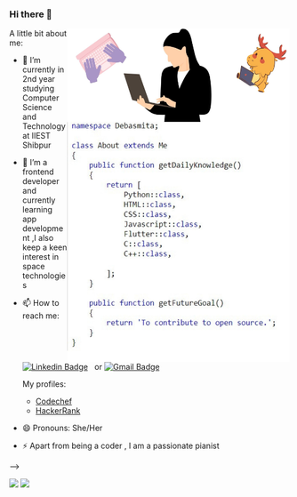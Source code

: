 ### Hi there 👋

<!--
**Debasmita-01/Debasmita-01** is a ✨ _special_ ✨ repository because its `README.md` (this file) appears on your GitHub profile.-->
<!-- ![alt text](https://github.com/Debasmita-01/Debasmita-01/blob/main/header.png?raw=true) -->
<img src="https://github.com/Debasmita-01/Debasmita-01/blob/main/Add a subheading.jpg" width="400" height="600" align="right">


A little bit about me:

- 🔭 I’m currently in 2nd year studying Computer Science and Technology at IIEST Shibpur 
- 🌱 I’m a frontend developer and currently learning app development ,I also keep a keen interest in space technologies
- 📫 How to reach me: [![Linkedin Badge](https://img.shields.io/badge/-Linkedin-grey?style=for-the-badge-square&logo=Linkedin&logoColor=white&link=https://www.linkedin.com/in/debasmita-das-8073901a9/)](https://www.linkedin.com/in/debasmita-das-8073901a9/) &nbsp;  or  [![Gmail Badge](https://img.shields.io/badge/-Gmail-grey?style=for-the-badge-square&logo=Gmail&logoColor=white&link=mailto:debasmitad76@gmail.com)](mailto:debasmitad76@gmail.com)
     
     
     
   My profiles:
      
     -    <a href="https://www.codechef.com/users/europa2020" target="blank">Codechef</a>
     -    <a href="https://www.hackerrank.com/debasmitad76" target="blank">HackerRank</a>

- 😄 Pronouns: She/Her
- ⚡ Apart from being a coder , I am a passionate pianist 
      
-->
<p align="center" style="display: inline">
<img src="https://img.shields.io/github/followers/Debasmita-01?style=for-the-badge">
<img src="https://img.shields.io/github/stars/Debasmita-01?style=for-the-badge">

</p>
